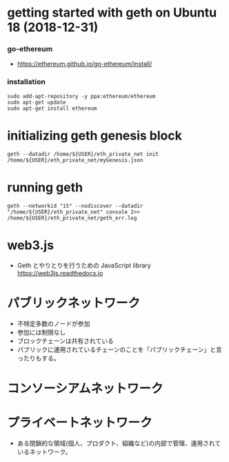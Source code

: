 # getting started with geth on Ubuntu 18 (2018-12-31)

### go-ethereum
* https://ethereum.github.io/go-ethereum/install/

### installation

```
sudo add-apt-repository -y ppa:ethereum/ethereum
sudo apt-get update
sudo apt-get install ethereum
```

# initializing geth genesis block

```
geth --datadir /home/${USER}/eth_private_net init /home/${USER}/eth_private_net/myGenesis.json
```

# running geth

```
geth --networkid "15" --nodiscover --datadir "/home/${USER}/eth_private_net" console 2>> /home/${USER}/eth_private_net/geth_err.log
```

# web3.js

* Geth とやりとりを行うための JavaScript library
  https://web3js.readthedocs.io

# パブリックネットワーク
* 不特定多数のノードが参加
* 参加には制限なし
* ブロックチェーンは共有されている
* パブリックに運用されているチェーンのことを「パブリックチェーン」と言ったりもする。

# コンソーシアムネットワーク


# プライベートネットワーク
* ある閉鎖的な領域(個人、プロダクト、組織など)の内部で管理、運用されているネットワーク。
